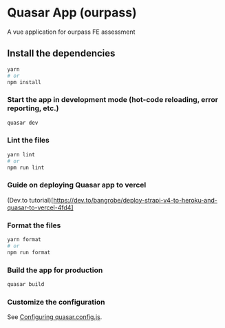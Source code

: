 # Quasar App (ourpass)

A vue application for ourpass FE assessment

## Install the dependencies

```bash
yarn
# or
npm install
```

### Start the app in development mode (hot-code reloading, error reporting, etc.)

```bash
quasar dev
```

### Lint the files

```bash
yarn lint
# or
npm run lint
```

### Guide on deploying Quasar app to vercel

(Dev.to tutorial)[https://dev.to/bangrobe/deploy-strapi-v4-to-heroku-and-quasar-to-vercel-4fd4]

### Format the files

```bash
yarn format
# or
npm run format
```

### Build the app for production

```bash
quasar build
```

### Customize the configuration

See [Configuring quasar.config.js](https://v2.quasar.dev/quasar-cli-vite/quasar-config-js).
